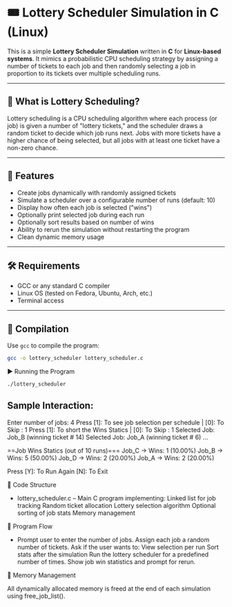 # 🎟️ Lottery Scheduler Simulation in C (Linux)

This is a simple **Lottery Scheduler Simulation** written in **C** for **Linux-based systems**. It mimics a probabilistic CPU scheduling strategy by assigning a number of tickets to each job and then randomly selecting a job in proportion to its tickets over multiple scheduling runs.

---

## 🧠 What is Lottery Scheduling?

Lottery scheduling is a CPU scheduling algorithm where each process (or job) is given a number of "lottery tickets," and the scheduler draws a random ticket to decide which job runs next. 
Jobs with more tickets have a higher chance of being selected, but all jobs with at least one ticket have a non-zero chance.

---

## 📌 Features

- Create jobs dynamically with randomly assigned tickets
- Simulate a scheduler over a configurable number of runs (default: 10)
- Display how often each job is selected ("wins")
- Optionally print selected job during each run
- Optionally sort results based on number of wins
- Ability to rerun the simulation without restarting the program
- Clean dynamic memory usage

---

## 🛠 Requirements

- GCC or any standard C compiler
- Linux OS (tested on Fedora, Ubuntu, Arch, etc.)
- Terminal access

---

## 🔧 Compilation

Use `gcc` to compile the program:

```bash
gcc -o lottery_scheduler lottery_scheduler.c
```
▶️ Running the Program
```bash
./lottery_scheduler
```
## Sample Interaction:

Enter number of jobs: 4
Press [1]: To see job selection per schedule  | [0]: To Skip : 1
Press [1]: To short the Wins Statics | [0]: To Skip : 1
 Selected Job: Job_B (winning ticket # 14)
 Selected Job: Job_A (winning ticket # 6)
 ...

==Job Wins Statics (out of 10 runs)===
Job_C -> Wins: 1 (10.00%)
Job_B -> Wins: 5 (50.00%)
Job_D -> Wins: 2 (20.00%)
Job_A -> Wins: 2 (20.00%)

Press [Y]: To Run Again [N]: To Exit

📁 Code Structure

  -  lottery_scheduler.c – Main C program implementing:
       Linked list for job tracking
       Random ticket allocation
       Lottery selection algorithm
       Optional sorting of job stats
       Memory management

🔄 Program Flow

   - Prompt user to enter the number of jobs.
     Assign each job a random number of tickets.
     Ask if the user wants to:
         View selection per run
         Sort stats after the simulation
    Run the lottery scheduler for a predefined number of times.
    Show job win statistics and prompt for rerun.

🧼 Memory Management

All dynamically allocated memory is freed at the end of each simulation using free_job_list().
